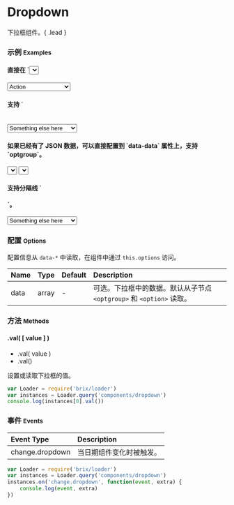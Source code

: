 # Dropdown

下拉框组件。{ .lead }

### 示例 <small>Examples</small>

<div class="bs-example">
    <div class="content">
        <h4>直接在 `<select>` 节点上附加 `bx-name="components/dropdown"`。</h4>
        <select bx-name="components/dropdown">
            <option value="1">Action</option>
            <option value="2">Another action</option>
            <option value="3">Something else here</option>
        </select>
    </div>
</div>
<div class="bs-example">
    <div class="content">
        <h4>支持 `<optgroup>`。</h4>
        <select bx-name="components/dropdown">
            <optgroup label="optgroup 1">
                <option value="1">Action</option>
            </optgroup>
            <optgroup label="optgroup 2">
                <option value="2">Another action</option>
            </optgroup>
            <optgroup label="optgroup 3">
                <option value="3" selected>Something else here</option>
            </optgroup>
        </select>
    </div>
</div>
<div class="bs-example">
    <div class="content">
        <h4>如果已经有了 JSON 数据，可以直接配置到 `data-data` 属性上，支持 `optgroup`。</h4>
        <select bx-name="components/dropdown" data-data="[
            {
                label: 'Action',
                value: 1
            }, {
                label: 'Another action',
                value: 2,
                selected: true
            }, {
                label: 'Something else here',
                value: 3
            }
        ]"></select>
        <select bx-name="components/dropdown" data-data="[
            {
                label: 'optgroup 1',
                children: [{
                    label: 'Action',
                    value: 1
                }]
            }, {
                label: 'optgroup 2',
                children: [{
                    label: 'Another action',
                    value: 2,
                    selected: true
                }]
            }, {
                label: 'optgroup 3',
                children: [{
                    label: 'Something else here',
                    value: 3
                }]
            }
        ]"></select>
    </div>
</div>
<div class="bs-example">
    <div class="content">
        <h4>支持分隔线 `<option class="divider"></option>`。</h4>
        <select bx-name="components/dropdown">
            <optgroup label="optgroup 1">
                <option value="1">Action</option>
            </optgroup>
            <optgroup label="optgroup 2">
                <option value="2">Another action</option>
            </optgroup>
            <option class="divider"></option>
            <optgroup label="optgroup 3">
                <option value="3" selected>Something else here</option>
            </optgroup>
        </select>
    </div>
</div>
<!-- 响应式 TODO http://silviomoreto.github.io/bootstrap-select/ -->

<script type="text/javascript">
    require(['brix/loader', 'log'], function(Loader, log) {
        Loader.boot(function() {
            var instances = Loader.query('components/dropdown')
            instances.on('change.dropdown', function(event, extra) {
                log(
                    '_' + event.type + '_ ' + 
                    '*' + event.namespace + '* ',
                    extra
                )
            })
        })
    })
</script>

### 配置 <small>Options</small>

配置信息从 `data-*` 中读取，在组件中通过 `this.options` 访问。

Name | Type | Default | Description
:--- | :--- | :------ | :----------
data | array | - | 可选。下拉框中的数据。默认从子节点 `<optgroup>` 和 `<option>` 读取。

### 方法 <small>Methods</small>

#### .val( [ value ] )

* .val( value )
* .val()

设置或读取下拉框的值。

```js
var Loader = require('brix/loader')
var instances = Loader.query('components/dropdown')
console.log(instances[0].val())
```

### 事件 <small>Events</small>

Event Type | Description
:--------- | :----------
change.dropdown | 当日期组件变化时被触发。

```js
var Loader = require('brix/loader')
var instances = Loader.query('components/dropdown')
instances.on('change.dropdown', function(event, extra) {
    console.log(event, extra)
})
```

